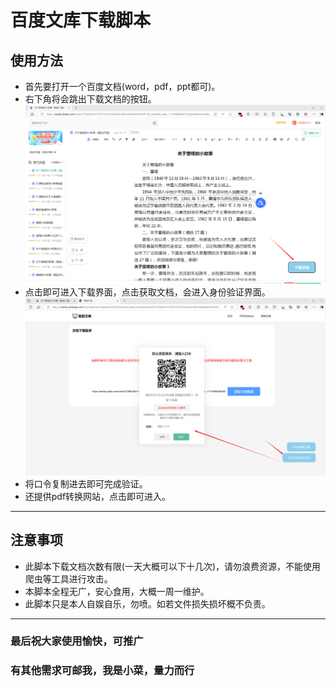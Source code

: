 # 百度文库下载脚本

## 使用方法

+ 首先要打开一个百度文档(word，pdf，ppt都可)。  
+ 右下角将会跳出下载文档的按钮。
![alt text](1710489528962.png)
+ 点击即可进入下载界面，点击获取文档，会进入身份验证界面。
![alt text](1710489720554.png)
+ 将口令复制进去即可完成验证。
+ 还提供pdf转换网站，点击即可进入。

****

## 注意事项

+ 此脚本下载文档次数有限(一天大概可以下十几次)，请勿浪费资源，不能使用爬虫等工具进行攻击。
+ 本脚本全程无广，安心食用，大概一周一维护。
+ 此脚本只是本人自娱自乐，勿喷。如若文件损失损坏概不负责。

****

### 最后祝大家使用愉快，可推广

### 有其他需求可邮我，我是小菜，量力而行
